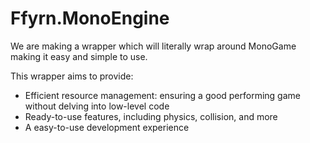 # Ffyrn.MonoEngine
We are making a wrapper which will literally wrap around MonoGame making it easy and simple to use.  

This wrapper aims to provide:

- Efficient resource management: ensuring a good performing game without delving into low-level code
- Ready-to-use features, including physics, collision, and more
- A easy-to-use development experience